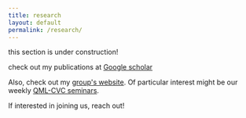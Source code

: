 ```yaml
---
title: research
layout: default
permalink: /research/
---
```


this section is under construction!

check out my publications at [Google scholar](https://scholar.google.com/citations?user=bFFWTIEAAAAJ&hl=en)

Also, check out my [group's website](https://qml.cvc.uab.es). Of particular interest might be our weekly [QML-CVC seminars](htttps://qml.cvc.uab.es/resources).

If interested in joining us, reach out!
